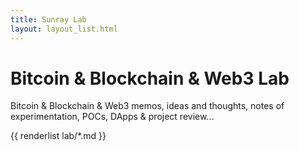```yaml
---
title: Sunray Lab
layout: layout_list.html
---
```


# Bitcoin & Blockchain & Web3 Lab

<p class="lead">Bitcoin & Blockchain & Web3 memos, ideas and thoughts, notes of experimentation, POCs, DApps & project review...</p>

{{ renderlist lab/*.md }}
